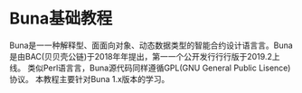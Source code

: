 # Buna基础教程

Buna是⼀一种解释型、⾯面向对象、动态数据类型的智能合约设计语⾔言。Buna是由BAC\(⻉贝壳公链\)于2018年年提出，第⼀一个公开发⾏行行版于2019.2上线。 类似Perl语⾔言，Buna源代码同样遵循GPL\(GNU General Public Lisence\)协议。 本教程主要针对Buna 1.x版本的学习。

